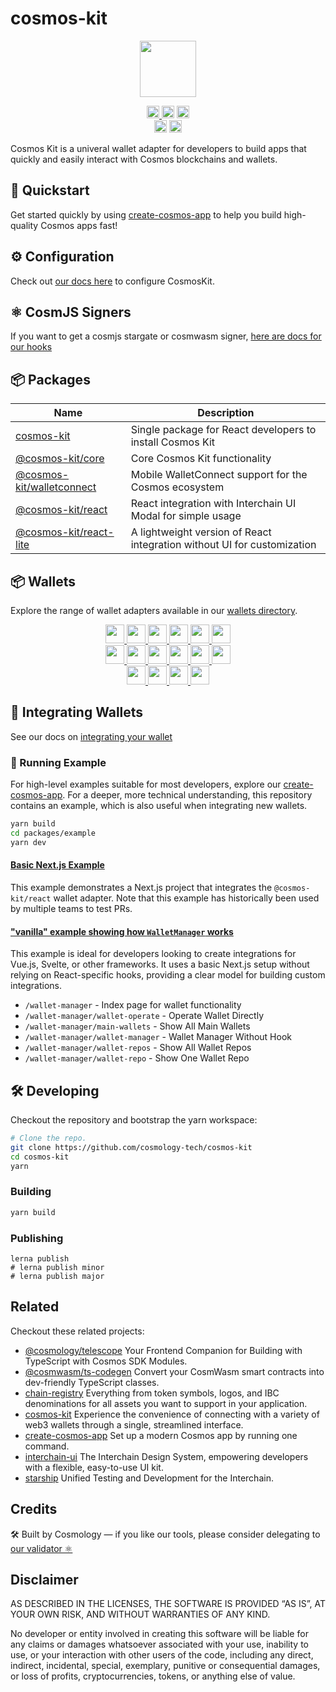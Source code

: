 # cosmos-kit

<p align="center" width="100%">
    <img height="90" src="https://user-images.githubusercontent.com/545047/190171432-5526db8f-9952-45ce-a745-bea4302f912b.svg" />
</p>

<p align="center" width="100%">
  <a href="https://github.com/cosmology-tech/cosmos-kit/actions/workflows/run-tests.yml">
    <img height="20" src="https://github.com/cosmology-tech/cosmos-kit/actions/workflows/run-tests.yml/badge.svg" />
  </a>
    <img height="20" src="https://img.shields.io/endpoint?url=https%3A%2F%2Fraw.githubusercontent.com%2Fcosmology-tech%2Flib-count%2Fmain%2Foutput%2Fbadges%2Fproducts%2Fcosmos-kit%2Ftotal.json"/>  
    <img height="20" src="https://img.shields.io/endpoint?url=https%3A%2F%2Fraw.githubusercontent.com%2Fcosmology-tech%2Flib-count%2Fmain%2Foutput%2Fbadges%2Fproducts%2Fcosmos-kit%2Fmonthly.json"/>  
    <br />
   <a href="https://github.com/cosmology-tech/cosmos-kit/blob/main/LICENSE"><img height="20" src="https://img.shields.io/badge/license-BSD%203--Clause%20Clear-blue.svg"></a>
   <a href="https://www.npmjs.com/package/@cosmos-kit/core"><img height="20" src="https://img.shields.io/github/package-json/v/cosmology-tech/cosmos-kit?filename=packages%2Fcore%2Fpackage.json"></a>
</p>

Cosmos Kit is a univeral wallet adapter for developers to build apps that quickly and easily interact with Cosmos blockchains and wallets.

## 🏁 Quickstart

Get started quickly by using [create-cosmos-app](https://github.com/cosmology-tech/create-cosmos-app) to help you build high-quality Cosmos apps fast!

## ⚙️ Configuration

Check out [our docs here](https://docs.cosmology.zone/cosmos-kit/get-started) to configure CosmosKit.

## ⚛️ CosmJS Signers

If you want to get a cosmjs stargate or cosmwasm signer, [here are docs for our hooks](https://docs.cosmology.zone/cosmos-kit/hooks)

## 📦 Packages

| Name | Description |
| --- | --- |
| [cosmos-kit](https://github.com/cosmology-tech/cosmos-kit/tree/main/packages/cosmos-kit) | Single package for React developers to install Cosmos Kit |
| [@cosmos-kit/core](https://github.com/cosmology-tech/cosmos-kit/tree/main/packages/core) | Core Cosmos Kit functionality |
| [@cosmos-kit/walletconnect](https://github.com/cosmology-tech/cosmos-kit/tree/main/packages/walletconnect) | Mobile WalletConnect support for the Cosmos ecosystem |
| [@cosmos-kit/react](https://github.com/cosmology-tech/cosmos-kit/tree/main/packages/react) | React integration with Interchain UI Modal for simple usage |
| [@cosmos-kit/react-lite](https://github.com/cosmology-tech/cosmos-kit/tree/main/packages/react-lite) | A lightweight version of React integration without UI for customization |

## 📦 Wallets

Explore the range of wallet adapters available in our [wallets directory](https://github.com/cosmology-tech/cosmos-kit/tree/main/wallets). 

<p align="center" width="100%">
<a href="https://www.keplr.app/">
  <img width="30px" src="https://raw.githubusercontent.com/cosmology-tech/cosmos-kit/main/public/images/logos/wallets/keplr.svg" />
</a>
<a href="https://www.ledger.com/">
  <img width="30px" src="https://raw.githubusercontent.com/cosmology-tech/cosmos-kit/main/public/images/logos/wallets/ledger.png" />
</a>
<a href="https://www.leapwallet.io/">
  <img width="30px" src="https://raw.githubusercontent.com/cosmology-tech/cosmos-kit/main/public/images/logos/wallets/leap.png" />
</a>
<a href="https://wallet.cosmostation.io/">
  <img width="30px" src="https://raw.githubusercontent.com/cosmology-tech/cosmos-kit/main/public/images/logos/wallets/cosmostation.png" />
</a>
<a href="https://www.xdefi.io/">
  <img width="30px" src="https://raw.githubusercontent.com/cosmology-tech/cosmos-kit/main/public/images/logos/wallets/xdefi.svg" />
</a>
<a href="https://www.exodus.com/">
  <img width="30px" src="https://raw.githubusercontent.com/cosmology-tech/cosmos-kit/main/public/images/logos/wallets/exodus.png" />
</a>
<br />
<a href="https://www.okx.com/web3">
  <img width="30px" src="https://raw.githubusercontent.com/cosmology-tech/cosmos-kit/main/public/images/logos/wallets/okxwallet.svg" />
</a>
<a href="https://walletconnect.com/">
  <img width="30px" src="https://raw.githubusercontent.com/cosmology-tech/cosmos-kit/main/public/images/wallet-connect.svg" />
</a>
<a href="https://chromewebstore.google.com/detail/station-wallet/aiifbnbfobpmeekipheeijimdpnlpgpp?hl=en">
  <img width="30px" src="https://raw.githubusercontent.com/cosmology-tech/cosmos-kit/main/public/images/logos/wallets/station.svg" />
</a>
<a href="https://vectis.space/">
  <img width="30px" src="https://raw.githubusercontent.com/cosmology-tech/cosmos-kit/main/public/images/logos/wallets/vectis.png" />
</a>
<a href="https://trustwallet.com/">
  <img width="30px" src="https://raw.githubusercontent.com/cosmology-tech/cosmos-kit/main/public/images/logos/wallets/trust.png" />
</a>
<a href="https://omni.app/">
  <img width="30px" src="https://raw.githubusercontent.com/cosmology-tech/cosmos-kit/main/public/images/logos/wallets/omni.png" />
</a>
<br />
<a href="https://compasswallet.io/">
  <img width="30px" src="https://raw.githubusercontent.com/cosmology-tech/cosmos-kit/main/public/images/logos/wallets/compass.png" />
</a>
<a href="https://coin98.com/wallet">
  <img width="30px" src="https://raw.githubusercontent.com/cosmology-tech/cosmos-kit/main/public/images/logos/wallets/coin98.png" />
</a>
<a href="https://chromewebstore.google.com/detail/galaxy-station-wallet/akckefnapafjbpphkefbpkpcamkoaoai?hl=en">
  <img width="30px" src="https://raw.githubusercontent.com/cosmology-tech/cosmos-kit/main/public/images/logos/wallets/galaxystation.svg" />
</a>
<a href="https://www.frontier.xyz/">
  <img width="30px" src="https://raw.githubusercontent.com/cosmology-tech/cosmos-kit/main/public/images/logos/wallets/frontier.png" />
</a>
</p>


## 🔌 Integrating Wallets

See our docs on [integrating your wallet](https://docs.cosmology.zone/cosmos-kit/integrating-wallets)

### 🚀 Running Example

For high-level examples suitable for most developers, explore our [create-cosmos-app](https://github.com/cosmology-tech/create-cosmos-app). For a deeper, more technical understanding, this repository contains an example, which is also useful when integrating new wallets.

```sh
yarn build
cd packages/example
yarn dev
```

#### [Basic Next.js Example](https://github.com/cosmology-tech/cosmos-kit/tree/main/packages/example) 

This example demonstrates a Next.js project that integrates the `@cosmos-kit/react` wallet adapter. Note that this example has historically been used by multiple teams to test PRs.

#### ["vanilla" example showing how `WalletManager` works](https://github.com/cosmology-tech/cosmos-kit/tree/main/packages/example/pages/wallet-manager)

This example is ideal for developers looking to create integrations for Vue.js, Svelte, or other frameworks. It uses a basic Next.js setup without relying on React-specific hooks, providing a clear model for building custom integrations.

- `/wallet-manager` - Index page for wallet functionality
- `/wallet-manager/wallet-operate` - Operate Wallet Directly
- `/wallet-manager/main-wallets` - Show All Main Wallets
- `/wallet-manager/wallet-manager` - Wallet Manager Without Hook
- `/wallet-manager/wallet-repos` - Show All Wallet Repos
- `/wallet-manager/wallet-repo` - Show One Wallet Repo

## 🛠 Developing

Checkout the repository and bootstrap the yarn workspace:

```sh
# Clone the repo.
git clone https://github.com/cosmology-tech/cosmos-kit
cd cosmos-kit
yarn
```

### Building

```sh
yarn build
```

### Publishing

```
lerna publish
# lerna publish minor
# lerna publish major
```

## Related

Checkout these related projects:

- [@cosmology/telescope](https://github.com/cosmology-tech/telescope) Your Frontend Companion for Building with TypeScript with Cosmos SDK Modules.
- [@cosmwasm/ts-codegen](https://github.com/CosmWasm/ts-codegen) Convert your CosmWasm smart contracts into dev-friendly TypeScript classes.
- [chain-registry](https://github.com/cosmology-tech/chain-registry) Everything from token symbols, logos, and IBC denominations for all assets you want to support in your application.
- [cosmos-kit](https://github.com/cosmology-tech/cosmos-kit) Experience the convenience of connecting with a variety of web3 wallets through a single, streamlined interface.
- [create-cosmos-app](https://github.com/cosmology-tech/create-cosmos-app) Set up a modern Cosmos app by running one command.
- [interchain-ui](https://github.com/cosmology-tech/interchain-ui) The Interchain Design System, empowering developers with a flexible, easy-to-use UI kit.
- [starship](https://github.com/cosmology-tech/starship) Unified Testing and Development for the Interchain.

## Credits

🛠 Built by Cosmology — if you like our tools, please consider delegating to [our validator ⚛️](https://cosmology.zone/validator)

## Disclaimer

AS DESCRIBED IN THE LICENSES, THE SOFTWARE IS PROVIDED “AS IS”, AT YOUR OWN RISK, AND WITHOUT WARRANTIES OF ANY KIND.

No developer or entity involved in creating this software will be liable for any claims or damages whatsoever associated with your use, inability to use, or your interaction with other users of the code, including any direct, indirect, incidental, special, exemplary, punitive or consequential damages, or loss of profits, cryptocurrencies, tokens, or anything else of value.
